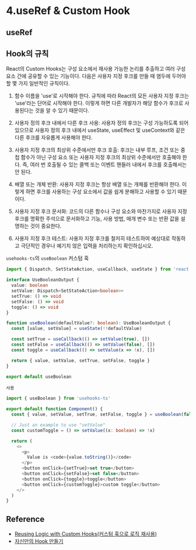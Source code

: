 # 4.useRef & Custom Hook

## useRef

## Hook의 규칙

React의 Custom Hooks는 구성 요소에서 재사용 가능한 논리를 추출하고 여러 구성 요소 간에 공유할 수 있는 기능이다.
다음은 사용자 지정 후크를 만들 때 염두에 두어야 할 몇 가지 일반적인 규칙이다.

1. 함수 이름을 'use'로 시작해야 한다. 규칙에 따라 React의 모든 사용자 지정 후크는 'use'라는 단어로 시작해야 한다. 이렇게 하면 다른 개발자가 해당 함수가 후크로 사용된다는 것을 알 수 있기 때문이다.

2. 사용자 정의 후크 내에서 다른 후크 사용: 사용자 정의 후크는 구성 가능하도록 되어 있으므로 사용자 정의 후크 내에서 useState, useEffect 및 useContext와 같은 다른 후크를 자유롭게 사용해야 한다.

3. 사용자 지정 후크의 최상위 수준에서만 후크 호출: 후크는 내부 루프, 조건 또는 중첩 함수가 아닌 구성 요소 또는 사용자 지정 후크의 최상위 수준에서만 호출해야 한다. 즉, 여러 번 호출될 수 있는 콜백 또는 이벤트 핸들러 내에서 후크를 호출해서는 안 된다.

4. 배열 또는 개체 반환: 사용자 지정 후크는 항상 배열 또는 개체를 반환해야 한다. 이렇게 하면 후크를 사용하는 구성 요소에서 값을 쉽게 분해하고 사용할 수 있기 때문이다.

5. 사용자 지정 후크 문서화: 코드의 다른 함수나 구성 요소와 마찬가지로 사용자 지정 후크를 명확한 주석으로 문서화하고 기능, 사용 방법, 매개 변수 또는 반환 값을 설명하는 것이 중요한다.

6. 사용자 지정 후크 테스트: 사용자 지정 후크를 철저히 테스트하여 예상대로 작동하고 극단적인 경우나 예기치 않은 입력을 처리하는지 확인하십시오.

`usehooks-ts`의 `useBoolean` 커스텀 훅

```ts
import { Dispatch, SetStateAction, useCallback, useState } from 'react'

interface UseBooleanOutput {
  value: boolean
  setValue: Dispatch<SetStateAction<boolean>>
  setTrue: () => void
  setFalse: () => void
  toggle: () => void
}

function useBoolean(defaultValue?: boolean): UseBooleanOutput {
  const [value, setValue] = useState(!!defaultValue)

  const setTrue = useCallback(() => setValue(true), [])
  const setFalse = useCallback(() => setValue(false), [])
  const toggle = useCallback(() => setValue(x => !x), [])

  return { value, setValue, setTrue, setFalse, toggle }
}

export default useBoolean
```

`사용`

```ts
import { useBoolean } from 'usehooks-ts'

export default function Component() {
  const { value, setValue, setTrue, setFalse, toggle } = useBoolean(false)

  // Just an example to use "setValue"
  const customToggle = () => setValue((x: boolean) => !x)

  return (
    <>
      <p>
        Value is <code>{value.toString()}</code>
      </p>
      <button onClick={setTrue}>set true</button>
      <button onClick={setFalse}>set false</button>
      <button onClick={toggle}>toggle</button>
      <button onClick={customToggle}>custom toggle</button>
    </>
  )
}
```

## Reference

- [Reusing Logic with Custom Hooks(커스텀 훅으로 로직 재사용)](https://react.dev/learn/reusing-logic-with-custom-hooks)
- [자신만의 Hook 만들기](https://ko.legacy.reactjs.org/docs/hooks-custom.html)
